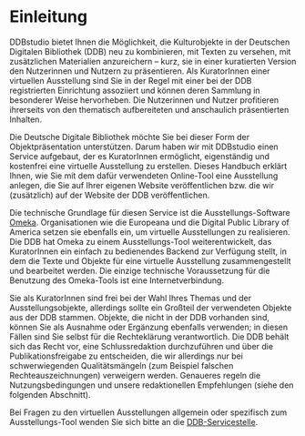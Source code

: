 # Einleitung

DDBstudio bietet Ihnen die Möglichkeit, die Kulturobjekte in der Deutschen Digitalen Bibliothek (DDB) neu zu kombinieren, mit Texten zu versehen, mit zusätzlichen Materialien anzureichern – kurz, sie in einer kuratierten Version den Nutzerinnen und Nutzern zu präsentieren. Als KuratorInnen einer virtuellen Ausstellung sind Sie in der Regel mit einer bei der DDB registrierten Einrichtung assoziiert und können deren  Sammlung in besonderer Weise hervorheben. Die Nutzerinnen und Nutzer profitieren ihrerseits von den thematisch aufbereiteten und anschaulich präsentierten Inhalten.

Die Deutsche Digitale Bibliothek möchte Sie bei dieser Form der Objektpräsentation unterstützen. Darum haben wir mit DDBstudio einen Service aufgebaut, der es KuratorInnen ermöglicht, eigenständig und kostenfrei eine virtuelle Ausstellung zu erstellen. Dieses Handbuch erklärt Ihnen, wie Sie mit dem dafür verwendeten Online-Tool eine Ausstellung anlegen, die Sie auf Ihrer eigenen Website veröffentlichen bzw. die wir (zusätzlich) auf der Website der DDB veröffentlichen.

Die technische Grundlage für diesen Service ist die Ausstellungs-Software [Omeka](https://omeka.org/). Organisationen wie die Europeana und die Digital Public Library of America setzen sie ebenfalls ein, um virtuelle Ausstellungen zu realisieren. Die DDB hat Omeka zu einem Ausstellungs-Tool weiterentwickelt, das KuratorInnen ein einfach zu bedienendes Backend zur Verfügung stellt, in dem die Texte und Objekte für eine virtuelle Ausstellung zusammengestellt und bearbeitet werden. Die einzige technische Voraussetzung für die Benutzung des Omeka-Tools ist eine Internetverbindung.

Sie als KuratorInnen sind frei bei der Wahl Ihres Themas und der Ausstellungsobjekte, allerdings sollte ein Großteil der verwendeten Objekte  aus der DDB stammen. Objekte, die nicht in der DDB vorhanden sind, können Sie als Ausnahme oder Ergänzung ebenfalls verwenden; in diesen Fällen sind Sie selbst für die Rechteklärung verantwortlich. Die DDB behält sich das Recht vor, eine Schlussredaktion durchzuführen und über die Publikationsfreigabe zu entscheiden, die wir allerdings nur bei schwerwiegenden Qualitätsmängeln (zum Beispiel falschen Rechteauszeichnungen) verweigern werden. Genaueres regeln die Nutzungsbedingungen und unsere redaktionellen Empfehlungen (siehe den folgenden Abschnitt).

Bei Fragen zu den virtuellen Ausstellungen allgemein oder spezifisch zum Ausstellungs-Tool wenden Sie sich bitte an die [DDB-Servicestelle](mailto:service@deutsche-digitale-bibliothek.de).
